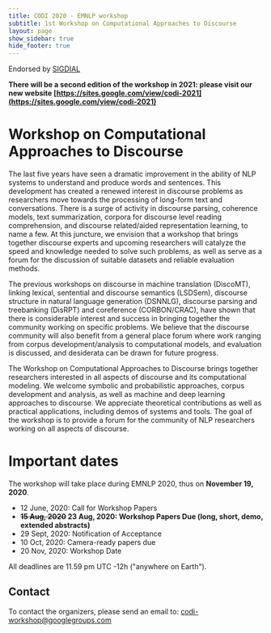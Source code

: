 ```yaml
---
title: CODI 2020 - EMNLP workshop
subtitle: 1st Workshop on Computational Approaches to Discourse
layout: page
show_sidebar: true
hide_footer: true
---
```


Endorsed by [SIGDIAL](https://www.sigdial.org/)

**There will be a second edition of the workshop in 2021: please visit our new website [https://sites.google.com/view/codi-2021](https://sites.google.com/view/codi-2021)**

# Workshop on Computational Approaches to Discourse

The last five years have seen a dramatic improvement in the ability of NLP systems to understand and produce words and sentences. This development has created a renewed interest in discourse problems as researchers move towards the processing of long-form text and conversations. There is a surge of activity in discourse parsing, coherence models, text summarization, corpora for discourse level reading comprehension, and discourse related/aided representation learning, to name a few.  At this juncture, we envision that a workshop that brings together discourse experts and upcoming researchers will catalyze the speed and knowledge needed to solve such problems, as well as serve as a forum for the discussion of suitable datasets and reliable evaluation methods. 

The previous workshops on discourse in machine translation (DiscoMT), linking lexical, sentential and discourse semantics (LSDSem), discourse structure in natural language generation (DSNNLG), discourse parsing and treebanking (DisRPT) and coreference (CORBON/CRAC), have shown that there is considerable interest and success in bringing together the community working on specific problems. We believe that the discourse community will also benefit from a general place forum where work ranging from corpus development/analysis to computational models, and evaluation is discussed, and desiderata can be drawn for future progress. 

The Workshop on Computational Approaches to Discourse brings together researchers interested in all aspects of discourse and its computational modeling. We welcome symbolic and probabilistic approaches, corpus development and analysis, as well as machine and deep learning approaches to discourse. We appreciate theoretical contributions as well as practical applications, including demos of systems and tools. The goal of the workshop is to provide a forum for the community of NLP researchers working on all aspects of discourse. 

# Important dates

The workshop will take place during EMNLP 2020, thus on **November 19, 2020**.

- 12 June, 2020: Call for Workshop Papers
- **~~15 Aug, 2020~~ 23 Aug, 2020: Workshop Papers Due (long, short, demo, extended abstracts)**
- 29 Sept, 2020: Notification of Acceptance
- 10 Oct, 2020: Camera-ready papers due
- 20 Nov, 2020: Workshop Date

All deadlines are 11.59 pm UTC -12h ("anywhere on Earth").




## Contact

To contact the organizers, please send an email to:
[codi-workshop@googlegroups.com](codi-workshop@googlegroups.com)
